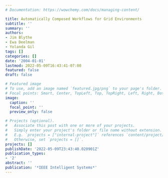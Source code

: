 ```yaml
---
# Documentation: https://wowchemy.com/docs/managing-content/

title: Automatically Composed Workflows for Grid Environments
subtitle: ''
summary: ''
authors:
- Jim Blythe
- Ewa Deelman
- Yolanda Gil
tags: []
categories: []
date: '2004-01-01'
lastmod: 2022-05-09T16:43:41-07:00
featured: false
draft: false

# Featured image
# To use, add an image named `featured.jpg/png` to your page's folder.
# Focal points: Smart, Center, TopLeft, Top, TopRight, Left, Right, BottomLeft, Bottom, BottomRight.
image:
  caption: ''
  focal_point: ''
  preview_only: false

# Projects (optional).
#   Associate this post with one or more of your projects.
#   Simply enter your project's folder or file name without extension.
#   E.g. `projects = ["internal-project"]` references `content/project/deep-learning/index.md`.
#   Otherwise, set `projects = []`.
projects: []
publishDate: '2022-05-09T23:43:40.020901Z'
publication_types:
- '2'
abstract: ''
publication: '*IEEE Intelligent Systems*'
---
```

